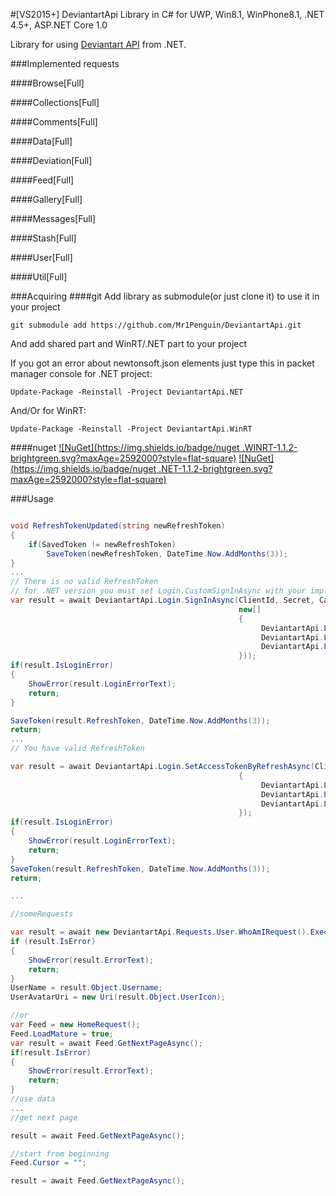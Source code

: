 ﻿#\[VS2015+\] DeviantartApi Library in C# for UWP, Win8.1, WinPhone8.1, .NET 4.5+, ASP.NET Core 1.0

Library for using [Deviantart API](https://www.deviantart.com/developers/http/v1/20160316) from .NET.

###Implemented requests

####Browse\[Full\]

####Collections\[Full\]

####Comments\[Full\]

####Data\[Full\]

####Deviation\[Full\]

####Feed\[Full\]

####Gallery\[Full\]

####Messages\[Full\]

####Stash\[Full\]

####User\[Full\]

####Util\[Full\]

###Acquiring
####git
Add library as submodule(or just clone it) to use it in your project

```
git submodule add https://github.com/Mr1Penguin/DeviantartApi.git
```

And add shared part and WinRT/.NET part to your project

If you got an error about newtonsoft.json elements just type this in packet manager console for .NET project:
```
Update-Package -Reinstall -Project DeviantartApi.NET
```


And/Or for WinRT:
```
Update-Package -Reinstall -Project DeviantartApi.WinRT
```

####nuget
[![NuGet](https://img.shields.io/badge/nuget .WINRT-1.1.2-brightgreen.svg?maxAge=2592000?style=flat-square)](https://www.nuget.org/packages/DeviantartApi.WinRT/)
[![NuGet](https://img.shields.io/badge/nuget .NET-1.1.2-brightgreen.svg?maxAge=2592000?style=flat-square)](https://www.nuget.org/packages/DeviantartApi.NET/)

###Usage

```cs

void RefreshTokenUpdated(string newRefreshToken)
{
	if(SavedToken != newRefreshToken)
		SaveToken(newRefreshToken, DateTime.Now.AddMonths(3));
}
...
// There is no valid RefreshToken
// for .NET version you must set Login.CustomSignInAsync with your implementation. This delegate would be called if refresh token became broken. 
var result = await DeviantartApi.Login.SignInAsync(ClientId, Secret, CallbackUrl, RefreshTokenUpdated, 
												   new[]
												   {
														DeviantartApi.Login.Scope.Browse,
														DeviantartApi.Login.Scope.User,
														DeviantartApi.Login.Scope.Feed
												   }));
if(result.IsLoginError) 
{
	ShowError(result.LoginErrorText);
	return;
}

SaveToken(result.RefreshToken, DateTime.Now.AddMonths(3));
return;
...
// You have valid RefreshToken

var result = await DeviantartApi.Login.SetAccessTokenByRefreshAsync(ClientId, Secret, CallbackUrl, RefreshToken, RefreshTokenUpdated, new[]
												   {
														DeviantartApi.Login.Scope.Browse,
														DeviantartApi.Login.Scope.User,
														DeviantartApi.Login.Scope.Feed
												   });
if(result.IsLoginError) 
{
	ShowError(result.LoginErrorText);
	return;
}
SaveToken(result.RefreshToken, DateTime.Now.AddMonths(3));
return;

...

//someRequests

var result = await new DeviantartApi.Requests.User.WhoAmIRequest().ExecuteAsync();
if (result.IsError)
{
    ShowError(result.ErrorText);
    return;
}
UserName = result.Object.Username;
UserAvatarUri = new Uri(result.Object.UserIcon);

//or 
var Feed = new HomeRequest();
Feed.LoadMature = true;
var result = await Feed.GetNextPageAsync();
if(result.IsError)
{
	ShowError(result.ErrorText);
	return;
}
//use data
...
//get next page

result = await Feed.GetNextPageAsync();

//start from beginning
Feed.Cursor = "";

result = await Feed.GetNextPageAsync();
```
